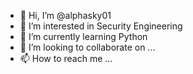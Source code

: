 - 👋 Hi, I’m @alphasky01
- 👀 I’m interested in Security Engineering
- 🌱 I’m currently learning Python
- 💞️ I’m looking to collaborate on ...
- 📫 How to reach me ...

<!---
alphasky01/alphasky01 is a ✨ special ✨ repository because its `README.md` (this file) appears on your GitHub profile.
You can click the Preview link to take a look at your changes.
--->
